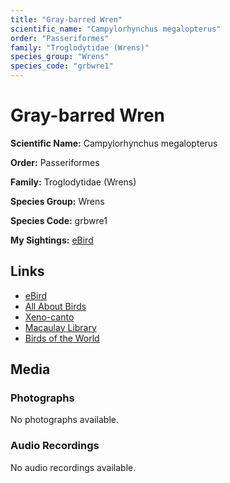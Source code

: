 ```yaml
---
title: "Gray-barred Wren"
scientific_name: "Campylorhynchus megalopterus"
order: "Passeriformes"
family: "Troglodytidae (Wrens)"
species_group: "Wrens"
species_code: "grbwre1"
---
```


# Gray-barred Wren

**Scientific Name:** Campylorhynchus megalopterus

**Order:** Passeriformes

**Family:** Troglodytidae (Wrens)

**Species Group:** Wrens

**Species Code:** grbwre1

**My Sightings:** [eBird](https://ebird.org/lifelist?r=world&time=life&spp=grbwre1)

## Links
* [eBird](https://ebird.org/species/grbwre1) 
* [All About Birds](https://www.allaboutbirds.org/guide/grbwre1) 
* [Xeno-canto](https://www.xeno-canto.org/species/grbwre1) 
* [Macaulay Library](https://search.macaulaylibrary.org/catalog?taxonCode=grbwre1&sort=rating_rank_desc)
* [Birds of the World](https://birdsoftheworld.org/bow/species/grbwre1)

## Media
### Photographs
No photographs available.

### Audio Recordings
No audio recordings available.
